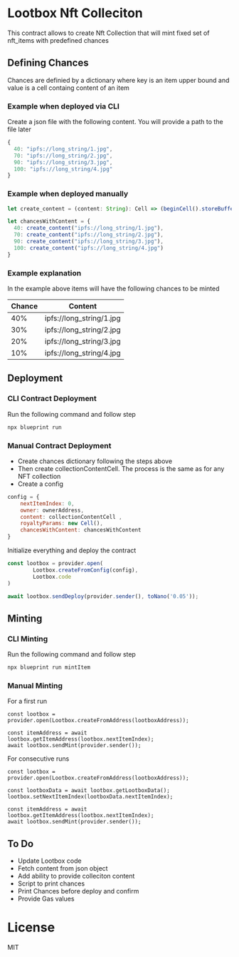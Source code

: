 # Lootbox Nft Colleciton

This contract allows to create Nft Collection that will mint fixed set of nft_items with predefined chances

## Defining Chances
Chances are definied by a dictionary where key is an item upper bound and value is a cell containg content of an item

### Example when deployed via CLI
Create a json file with the following content. You will provide a path to the file later

```ts
{
  40: "ipfs://long_string/1.jpg",
  70: "ipfs://long_string/2.jpg",
  90: "ipfs://long_string/3.jpg",
  100: "ipfs://long_string/4.jpg"
}
```

### Example when deployed manually
```ts
let create_content = (content: String): Cell => (beginCell().storeBuffer(Buffer.from(content))).endCell();

let chancesWithContent = {
  40: create_content("ipfs://long_string/1.jpg"),
  70: create_content("ipfs://long_string/2.jpg"),
  90: create_content("ipfs://long_string/3.jpg"),
  100: create_content("ipfs://long_string/4.jpg")
}
```

### Example explanation 

In the example above items will have the following chances to be minted

|Chance|Content|
| --- | --- |
|    40% | ipfs://long_string/1.jpg|
|    30% | ipfs://long_string/2.jpg|
|    20% | ipfs://long_string/3.jpg|
|    10% | ipfs://long_string/4.jpg|


## Deployment

### CLI Contract Deployment

Run the following command and follow step

```bash
npx blueprint run
```

### Manual Contract Deployment
* Create chances dictionary following the steps above
* Then create collectionContentCell. The process is the same as for any NFT collection
* Create a config
```js
config = {
    nextItemIndex: 0,
    owner: ownerAddress,
    content: collectionContentCell ,
    royaltyParams: new Cell(),
    chancesWithContent: chancesWithContent
}
```

Initialize everything and deploy the contract

```js
const lootbox = provider.open(
        Lootbox.createFromConfig(config),
        Lootbox.code
)

await lootbox.sendDeploy(provider.sender(), toNano('0.05'));

```

## Minting
### CLI Minting
Run the following command and follow step

```bash
npx blueprint run mintItem
```

### Manual Minting
For a first run
```
const lootbox = provider.open(Lootbox.createFromAddress(lootboxAddress));

const itemAddress = await lootbox.getItemAddress(lootbox.nextItemIndex);
await lootbox.sendMint(provider.sender());
```

For consecutive runs
```
const lootbox = provider.open(Lootbox.createFromAddress(lootboxAddress));

const lootboxData = await lootbox.getLootboxData();
lootbox.setNextItemIndex(lootboxData.nextItemIndex);

const itemAddress = await lootbox.getItemAddress(lootbox.nextItemIndex);
await lootbox.sendMint(provider.sender());
```

## To Do
* Update Lootbox code
* Fetch content from json object
* Add ability to provide colleciton content
* Script to print chances
* Print Chances before deploy and confirm
* Provide Gas values
  
# License
MIT
